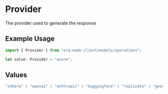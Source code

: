 # Provider

The provider used to generate the response

## Example Usage

```typescript
import { Provider } from "orq-node-client/models/operations";

let value: Provider = "azure";
```

## Values

```typescript
"cohere" | "openai" | "anthropic" | "huggingface" | "replicate" | "google" | "google-ai" | "azure" | "aws" | "anyscale" | "perplexity" | "groq" | "fal" | "leonardoai" | "nvidia"
```